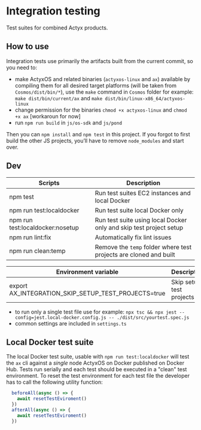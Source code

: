 # Integration testing

Test suites for combined Actyx products.

## How to use

Integration tests use primarily the artifacts built from the current commit, so you need to:

- make ActyxOS and related binaries (`actyxos-linux` and `ax`) available by compiling them for all desired target platforms (will be taken from `Cosmos/dist/bin/*`), use the `make` command in `Cosmos` folder for example: `make dist/bin/current/ax` and `make dist/bin/linux-x86_64/actyxos-linux`
- change permission for the binaries `chmod +x actyxos-linux` and `chmod +x ax` [workaroun for now]
- run `npm run build` in `js/os-sdk` and `js/pond`

Then you can `npm install` and `npm test` in this project. If you forgot to first build the other JS projects, you’ll have to remove `node_modules` and start over.

## Dev

| Scripts                          | Description                                                        |
|----------------------------------|--------------------------------------------------------------------|
| npm test                         | Run test suites EC2 instances and local Docker                     |
| npm run test:localdocker         | Run test suite local Docker only                                   |
| npm run test:localdocker:nosetup | Run test suite using local Docker only and skip test project setup |
| npm run lint:fix                 | Automatically fix lint issues                                      |
| npm run clean:temp               | Remove the `temp` folder where test projects are cloned and built  |

| Environment variable                                | Description              |
|-----------------------------------------------------|--------------------------|
| export AX_INTEGRATION_SKIP_SETUP_TEST_PROJECTS=true | Skip setup test projects |

- to run only a single test file use for example: `npx tsc && npx jest --config=jest.local-docker.config.js -- ./dist/src/yourtest.spec.js`
- common settings are included in `settings.ts`

## Local Docker test suite

The local Docker test suite, usable with `npm run test:localdocker` will test the `ax` cli against a *single* node ActyxOS on Docker published on Docker Hub.
Tests run serially and each test should be executed in a "clean" test environment.
To reset the test environment for each test file the developer has to call the following utility function:

```typescript
  beforeAll(async () => {
    await resetTestEviroment()
  })
  afterAll(async () => {
    await resetTestEviroment()
  })
```
